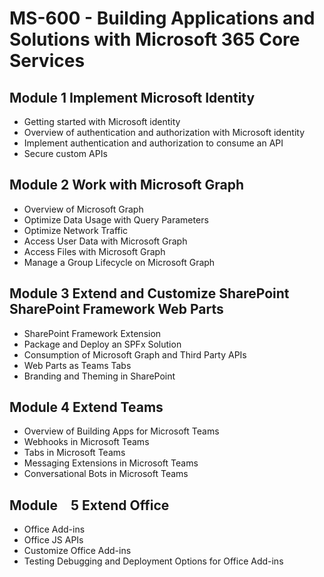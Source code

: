 # MS-600 - Building Applications and Solutions with Microsoft 365 Core Services

## Module 1 Implement Microsoft Identity

- Getting started with Microsoft identity
- Overview of authentication and authorization with Microsoft identity
- Implement authentication and authorization to consume an API
- Secure custom APIs

## Module 2 Work with Microsoft Graph

- Overview of Microsoft Graph
- Optimize Data Usage with Query Parameters
- Optimize Network Traffic
- Access User Data with Microsoft Graph
- Access Files with Microsoft Graph
- Manage a Group Lifecycle on Microsoft Graph

## Module 3 Extend and Customize SharePoint SharePoint Framework Web Parts

- SharePoint Framework Extension
- Package and Deploy an SPFx Solution
- Consumption of Microsoft Graph and Third Party APIs
- Web Parts as Teams Tabs
- Branding and Theming in SharePoint

## Module 4 Extend Teams

- Overview of Building Apps for Microsoft Teams
- Webhooks in Microsoft Teams
- Tabs in Microsoft Teams
- Messaging Extensions in Microsoft Teams
- Conversational Bots in Microsoft Teams

## Module 5 Extend Office

- Office Add-ins
- Office JS APIs
- Customize Office Add-ins
- Testing Debugging and Deployment Options for Office Add-ins
